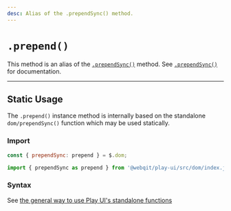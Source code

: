 ```yaml
---
desc: Alias of the .prependSync() method.
---
```

# `.prepend()`

This method is an alias of the [`.prependSync()`](../prependsync) method. See [`.prependSync()`](../prependsync) for documentation.

------

## Static Usage

The `.prepend()` instance method is internally based on the standalone `dom/prependSync()` function which may be used statically.

### Import

```js
const { prependSync: prepend } = $.dom;
```
```js
import { prependSync as prepend } from '@webqit/play-ui/src/dom/index.js';
```

### Syntax

See [the general way to use Play UI's standalone functions](../../../quickstart#use-as-descrete-utilities)